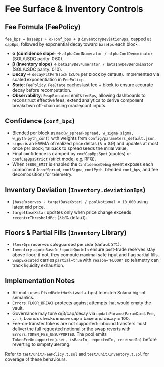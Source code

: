 # Fee Surface & Inventory Controls

## Fee Formula (FeePolicy)
`fee_bps = baseBps + α·conf_bps + β·inventoryDeviationBps`, capped at `capBps`, followed by exponential decay toward `baseBps` each block.

- **α (confidence slope)** → `alphaConfNumerator / alphaConfDenominator` (SOL/USDC parity: 0.60).
- **β (inventory slope)** → `betaInvDevNumerator / betaInvDevDenominator` (SOL/USDC parity: 0.10).
- **Decay** → `decayPctPerBlock` (20% per block by default). Implemented via scaled exponentiation in `FeePolicy`.
- **State**: `FeePolicy.FeeState` caches last fee + block to ensure accurate decay before recomputation.
- **Observability**: `SwapExecuted` emits `feeBps`, allowing dashboards to reconstruct effective fees; extend analytics to derive component breakdown off-chain using oracle/conf inputs.

## Confidence (`conf_bps`)
- Blended per block as `max(w_spread·spread, w_sigma·sigma, w_pyth·pyth_conf)` with weights from `config/parameters_default.json`.
- `sigma` is an EWMA of realized price deltas (λ ≈ 0.9) and updates at most once per block; fallback to spread seeds the initial value.
- Final confidence is clamped by `confCapBpsSpot` (quotes) or `confCapBpsStrict` (strict mode, e.g. RFQ).
- When `DEBUG_EMIT` is enabled the `ConfidenceDebug` event exposes each component (`confSpread`, `confSigma`, `confPyth`, blended `conf_bps`, and fee decomposition) for telemetry.

## Inventory Deviation (`Inventory.deviationBps`)
- `|baseReserves - targetBaseXstar| / poolNotional × 10_000` using latest mid price.
- `targetBaseXstar` updates only when price change exceeds `recenterThresholdPct` (7.5% default).

## Floors & Partial Fills (`Inventory` Library)
- `floorBps` reserves safeguarded per side (default 3%).
- `Inventory.quoteBaseIn` / `quoteQuoteIn` ensure post-trade reserves stay above floor; if not, they compute maximal safe input and flag partial fills.
- `SwapExecuted` carries `partial=true` with `reason="FLOOR"` so telemetry can track liquidity exhaustion.

## Implementation Notes
- All math uses `FixedPointMath` (wad + bps) to match Solana big-int semantics.
- `Errors.FLOOR_BREACH` protects against attempts that would empty the vault.
- Governance may tune α/β/cap/decay via `updateParams(ParamKind.Fee, ...)`; bounds checks ensure cap ≥ base and decay ≤ 100.
- Fee-on-transfer tokens are not supported: inbound transfers must deliver the full requested notional or the swap reverts with `Errors.TOKEN_FEE_UNSUPPORTED`. The pool emits `TokenFeeUnsupported(user, isBaseIn, expectedIn, receivedIn)` before reverting to simplify alerting.

Refer to `test/unit/FeePolicy.t.sol` and `test/unit/Inventory.t.sol` for coverage of these behaviours.
